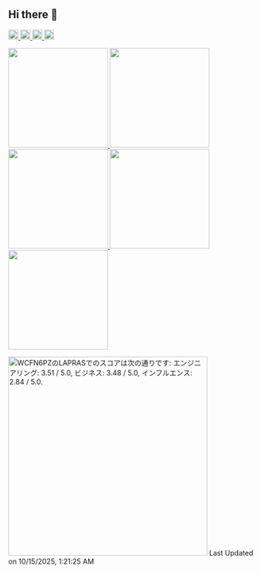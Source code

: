 ## Hi there 👋

<!--
**hrk-m/hrk-m** is a ✨ _special_ ✨ repository because its `README.md` (this file) appears on your GitHub profile.

Here are some ideas to get you started:

- 🔭 I’m currently working on ...
- 🌱 I’m currently learning ...
- 👯 I’m looking to collaborate on ...
- 🤔 I’m looking for help with ...
- 💬 Ask me about ...
- 📫 How to reach me: ...
- 😄 Pronouns: ...
- ⚡ Fun fact: ...
-->

<p align="left">
  <a href="https://github.com/hrk-m">
    <img height="20" src="https://komarev.com/ghpvc/?username=hrk-m" />
  </a>
  <a href="https://github.com/hrk-m">
    <img height="20" src="https://img.shields.io/github/followers/hrk-m?label=follow&logo=github&style=flat" />
  </a>
  <a href="http://qiita.com/hrk-m">
    <img height="20" src="https://qiita-badge.apiapi.app/s/hrk-m/posts.svg" />
  </a>
  <a href="http://qiita.com/hrk-m">
    <img height="20" src="https://qiita-badge.apiapi.app/s/hrk-m/contributions.svg" />
  </a>
</p>


<p align="left">
  <a href="https://github-profile-summary-cards.vercel.app/api/cards/profile-details?username=hrk-m&theme=github&exclude=">
    <img height="200" src="https://github-profile-summary-cards.vercel.app/api/cards/profile-details?username=hrk-m&theme=github&exclude=" />
  </a>

  <a href="http://github-profile-summary-cards.vercel.app/api/cards/repos-per-language?username=hrk-m&theme=github&exclude=">
    <img height="200" src="http://github-profile-summary-cards.vercel.app/api/cards/repos-per-language?username=hrk-m&theme=github&exclude=" />
  </a>
    
  <a href="http://github-profile-summary-cards.vercel.app/api/cards/most-commit-language?username=hrk-m&theme=github&exclude=">
    <img height="200" src="http://github-profile-summary-cards.vercel.app/api/cards/most-commit-language?username=hrk-m&theme=github&exclude=" />
  </a>
 
  <!-- <a href="https://raw.githubusercontent.com/hrk-m/hrk-m/main/profile-summary-card-output/github/2-most-commit-language.svg">
    <img height="200" src="https://raw.githubusercontent.com/hrk-m/hrk-m/main/profile-summary-card-output/github/2-most-commit-language.svg" />
  </a> -->
  
  <a href="http://github-profile-summary-cards.vercel.app/api/cards/stats?username=hrk-m&theme=github">
    <img height="200" src="http://github-profile-summary-cards.vercel.app/api/cards/stats?username=hrk-m&theme=github" />
  </a>
  
  <a href="https://github-profile-summary-cards.vercel.app/api/cards/productive-time?username=hrk-m&theme=github&utcOffset=9">
    <img height="200" src="https://github-profile-summary-cards.vercel.app/api/cards/productive-time?username=hrk-m&theme=github&utcOffset=9" />
  </a>
 
  <!-- <a href="https://raw.githubusercontent.com/hrk-m/hrk-m/main/profile-summary-card-output/github/4-productive-time.svg">
    <img height="200" src="https://raw.githubusercontent.com/hrk-m/hrk-m/main/profile-summary-card-output/github/4-productive-time.svg" />
  </a> -->
</p>


<!--START_SECTION:lapras-card-->
<p ><a href="https://lapras.com/public/WCFN6PZ" target="_blank" rel="noopener noreferrer"><img alt="WCFN6PZのLAPRASでのスコアは次の通りです: エンジニアリング: 3.51 / 5.0, ビジネス: 3.48 / 5.0, インフルエンス: 2.84 / 5.0." src="https://lapras-card-generator.vercel.app/api/svg?e=3.51&b=3.48&i=2.84&b1=%23020E27&b2=%230E5593&i1=%23030E21&i2=%231688BF&l=ja" width="400" ></a>  
Last Updated on 10/15/2025, 1:21:25 AM</p>
<!--END_SECTION:lapras-card-->

